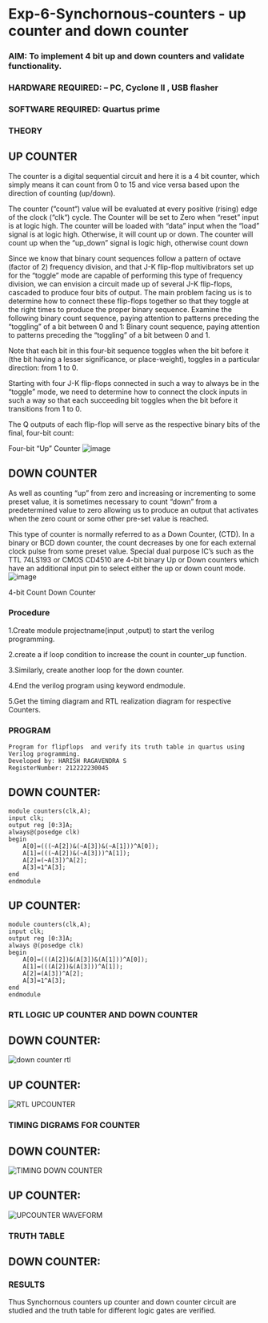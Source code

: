# Exp-6-Synchornous-counters - up counter and down counter 
### AIM: To implement 4 bit up and down counters and validate  functionality.
### HARDWARE REQUIRED:  – PC, Cyclone II , USB flasher
### SOFTWARE REQUIRED:   Quartus prime
### THEORY 

## UP COUNTER 
The counter is a digital sequential circuit and here it is a 4 bit counter, which simply means it can count from 0 to 15 and vice versa based upon the direction of counting (up/down). 

The counter (“count“) value will be evaluated at every positive (rising) edge of the clock (“clk“) cycle.
The Counter will be set to Zero when “reset” input is at logic high.
The counter will be loaded with “data” input when the “load” signal is at logic high. Otherwise, it will count up or down.
The counter will count up when the “up_down” signal is logic high, otherwise count down

Since we know that binary count sequences follow a pattern of octave (factor of 2) frequency division, and that J-K flip-flop multivibrators set up for the “toggle” mode are capable of performing this type of frequency division, we can envision a circuit made up of several J-K flip-flops, cascaded to produce four bits of output.
The main problem facing us is to determine how to connect these flip-flops together so that they toggle at the right times to produce the proper binary sequence.
Examine the following binary count sequence, paying attention to patterns preceding the “toggling” of a bit between 0 and 1:
Binary count sequence, paying attention to patterns preceding the “toggling” of a bit between 0 and 1.

Note that each bit in this four-bit sequence toggles when the bit before it (the bit having a lesser significance, or place-weight), toggles in a particular direction: from 1 to 0.



 
 

Starting with four J-K flip-flops connected in such a way to always be in the “toggle” mode, we need to determine how to connect the clock inputs in such a way so that each succeeding bit toggles when the bit before it transitions from 1 to 0.

The Q outputs of each flip-flop will serve as the respective binary bits of the final, four-bit count:

 
 

Four-bit “Up” Counter
![image](https://user-images.githubusercontent.com/36288975/169644758-b2f4339d-9532-40c5-af40-8f4f8c942e2c.png)



## DOWN COUNTER 

As well as counting “up” from zero and increasing or incrementing to some preset value, it is sometimes necessary to count “down” from a predetermined value to zero allowing us to produce an output that activates when the zero count or some other pre-set value is reached.

This type of counter is normally referred to as a Down Counter, (CTD). In a binary or BCD down counter, the count decreases by one for each external clock pulse from some preset value. Special dual purpose IC’s such as the TTL 74LS193 or CMOS CD4510 are 4-bit binary Up or Down counters which have an additional input pin to select either the up or down count mode.
![image](https://user-images.githubusercontent.com/36288975/169644844-1a14e123-7228-4ed8-81a9-eb937dff4ac8.png)


4-bit Count Down Counter
### Procedure

1.Create module projectname(input ,output) to start the verilog programming.

2.create a if loop condition to increase the count in counter_up function.

3.Similarly, create another loop for the down counter.

4.End the verilog program using keyword endmodule.

5.Get the timing diagram and RTL realization diagram for respective Counters.


### PROGRAM 
```
Program for flipflops  and verify its truth table in quartus using Verilog programming.
Developed by: HARISH RAGAVENDRA S
RegisterNumber: 212222230045
```
## DOWN COUNTER:
```
module counters(clk,A);
input clk;
output reg [0:3]A;
always@(posedge clk)
begin
	A[0]=(((~A[2])&(~A[3])&(~A[1]))^A[0]);
	A[1]=(((~A[2])&(~A[3]))^A[1]);
	A[2]=(~A[3])^A[2];
	A[3]=1^A[3];
end
endmodule
```

## UP COUNTER:
```
module counters(clk,A);
input clk;
output reg [0:3]A;
always @(posedge clk)
begin
	A[0]=(((A[2])&(A[3])&(A[1]))^A[0]);
	A[1]=(((A[2])&(A[3]))^A[1]);
	A[2]=(A[3])^A[2];
	A[3]=1^A[3];
end
endmodule
```
### RTL LOGIC UP COUNTER AND DOWN COUNTER  
## DOWN COUNTER:
![down counter rtl](https://github.com/harish-ragavendra-25/Exp-7-Synchornous-counters-/assets/114852180/c6938290-59bd-4ccd-88ba-95aa8854df29)

## UP COUNTER:
![RTL UPCOUNTER](https://github.com/harish-ragavendra-25/Exp-7-Synchornous-counters-/assets/114852180/a7453958-564c-4ef5-940c-347e19ddc645)

### TIMING DIGRAMS FOR COUNTER  

## DOWN COUNTER:

![TIMING DOWN COUNTER](https://github.com/harish-ragavendra-25/Exp-7-Synchornous-counters-/assets/114852180/be82bb25-790e-42d3-9fff-dd4cc9267aea)

## UP COUNTER:

![UPCOUNTER WAVEFORM](https://github.com/harish-ragavendra-25/Exp-7-Synchornous-counters-/assets/114852180/4b6d3c0c-0eef-4d7a-afb9-9c9c3dcfa591)


### TRUTH TABLE 

## DOWN COUNTER:






### RESULTS 
Thus Synchornous counters up counter and down counter circuit are studied and the truth table for different logic gates are verified.
